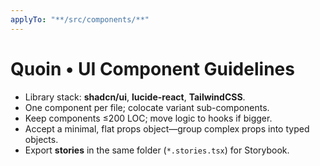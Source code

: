 ```yaml
---
applyTo: "**/src/components/**"
---
```

# Quoin • UI Component Guidelines

- Library stack: **shadcn/ui**, **lucide-react**, **TailwindCSS**.  
- One component per file; colocate variant sub-components.  
- Keep components ≤200 LOC; move logic to hooks if bigger.  
- Accept a minimal, flat props object—group complex props into typed objects.  
- Export **stories** in the same folder (`*.stories.tsx`) for Storybook.  
